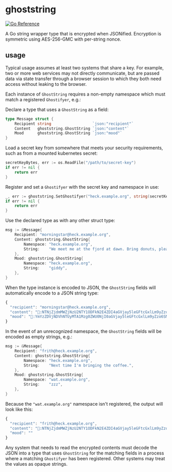 # ghoststring

[![Go Reference](https://pkg.go.dev/badge/github.com/rstudio/ghoststring.svg)](https://pkg.go.dev/github.com/rstudio/ghoststring)

A Go string wrapper type that is encrypted when JSONified. Encryption is symmetric using
AES-256-GMC with per-string nonce.

## usage

Typical usage assumes at least two systems that share a key. For example, two or more web
services may not directly communicate, but are passed data via state transfer through a
browser session to which they both need access without leaking to the browser.

Each instance of `GhostString` requires a non-empty namespace which must match a
registered `Ghostifyer`, e.g.:

Declare a type that uses a `GhostString` as a field:

```go
type Message struct {
	Recipient string                  `json:"recipient"`
	Content   ghoststring.GhostString `json:"content"`
	Mood      ghoststring.GhostString `json:"mood"`
}
```

Load a secret key from somewhere that meets your security requirements, such as from a
mounted kubernetes secret:

```go
secretKeyBytes, err := os.ReadFile("/path/to/secret-key")
if err != nil {
	return err
}
```

Register and set a `Ghostifyer` with the secret key and namespace in use:

```go
_, err := ghoststring.SetGhostifyer("heck.example.org", string(secretKeyBytes))
if err != nil {
	return err
}
```

Use the declared type as with any other struct type:

```go
msg := &Message{
	Recipient: "morningstar@heck.example.org",
	Content: ghoststring.GhostString{
		Namespace: "heck.example.org",
		String:    "We meet me at the fjord at dawn. Bring donuts, please.",
	},
	Mood: ghoststring.GhostString{
		Namespace: "heck.example.org",
		String:    "giddy",
	},
}
```

When the type instance is encoded to JSON, the `GhostString` fields will automatically
encode to a JSON string type:

```javascript
{
  "recipient": "morningstar@heck.example.org",
  "content": "👻:NTNjZjdmMWZjNzU2NTY1ODFkN2E4ZDI4aGVjay5leGFtcGxlLm9yZzo60XHqdSEbswpPbKLrDUuBZCrtUQLjmJ1NxHsqHMgBJjrB10O7JC4rwiMZw+wf/BOJGmu9ZCpMjgMpu18/VgDBpLn4n1nBNw==",
  "mood": "👻:YmYzZDVjNDVhNTUyMTA1Mzg0ZWU0NjI0aGVjay5leGFtcGxlLm9yZzo6SML6iqmwSoDhX3b2SQXsMLJPMHHS"
}
```

In the event of an unrecognized namespace, the `GhostString` fields will be encoded as
empty strings, e.g.:

```go
msg := &Message{
	Recipient: "frith@heck.example.org",
	Content: ghoststring.GhostString{
		Namespace: "heck.example.org",
		String:    "Next time I'm bringing the coffee.",
	},
	Mood: ghoststring.GhostString{
		Namespace: "wat.example.org",
		String:    "zzz",
	},
}
```

Because the `"wat.example.org"` namespace isn't registered, the output will look like
this:

```javascript
{
  "recipient": "frith@heck.example.org",
  "content": "👻:NTNjZjdmMWZjNzU2NTY1ODFkN2E4ZDI4aGVjay5leGFtcGxlLm9yZzo60XHqdSEbswpPbKLrDUuBZCrtUQLjmJ1NxHsqHMgBJjrB10O7JC4rwiMZw+wf/BOJGmu9ZCpMjgMpu18/VgDBpLn4n1nBNw==",
  "mood": ""
}
```

Any system that needs to read the encrypted contents must decode the JSON into a type that
uses `GhostString` for the matching fields in a process where a matching `Ghostifyer` has
been registered. Other systems may treat the values as opaque strings.

<!--
vim:tw=90
-->
